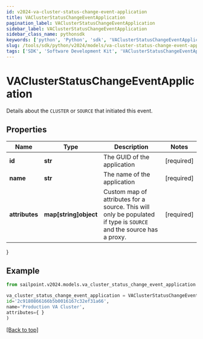 ```yaml
---
id: v2024-va-cluster-status-change-event-application
title: VAClusterStatusChangeEventApplication
pagination_label: VAClusterStatusChangeEventApplication
sidebar_label: VAClusterStatusChangeEventApplication
sidebar_class_name: pythonsdk
keywords: ['python', 'Python', 'sdk', 'VAClusterStatusChangeEventApplication', 'V2024VAClusterStatusChangeEventApplication'] 
slug: /tools/sdk/python/v2024/models/va-cluster-status-change-event-application
tags: ['SDK', 'Software Development Kit', 'VAClusterStatusChangeEventApplication', 'V2024VAClusterStatusChangeEventApplication']
---
```


# VAClusterStatusChangeEventApplication

Details about the `CLUSTER` or `SOURCE` that initiated this event.

## Properties

Name | Type | Description | Notes
------------ | ------------- | ------------- | -------------
**id** | **str** | The GUID of the application | [required]
**name** | **str** | The name of the application | [required]
**attributes** | **map[string]object** | Custom map of attributes for a source.  This will only be populated if type is `SOURCE` and the source has a proxy. | [required]
}

## Example

```python
from sailpoint.v2024.models.va_cluster_status_change_event_application import VAClusterStatusChangeEventApplication

va_cluster_status_change_event_application = VAClusterStatusChangeEventApplication(
id='2c9180866166b5b0016167c32ef31a66',
name='Production VA Cluster',
attributes={ }
)

```
[[Back to top]](#) 

